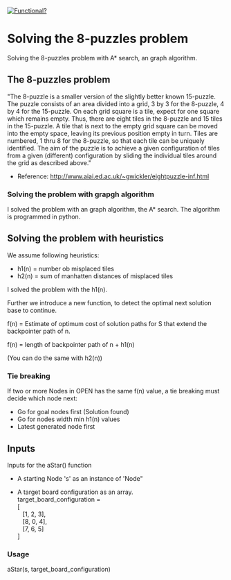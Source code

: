 [![Functional?](https://img.shields.io/badge/Functional%3F-yes-green.svg)](https://shields.io/)

# Solving the 8-puzzles problem
Solving the 8-puzzles problem with A* search, an graph algorithm.

## The 8-puzzles problem
"The 8-puzzle is a smaller version of the slightly better known 15-puzzle. The puzzle consists of an area divided into a
grid, 3 by 3 for the 8-puzzle, 4 by 4 for the 15-puzzle. On each grid square is a tile, expect for one square which remains
empty. Thus, there are eight tiles in the 8-puzzle and 15 tiles in the 15-puzzle. A tile that is next to the empty grid square
can be moved into the empty space, leaving its previous position empty in turn. Tiles are numbered, 1 thru 8 for the 8-puzzle,
so that each tile can be uniquely identified.
The aim of the puzzle is to achieve a given configuration of tiles from a given (different) configuration by sliding the
individual tiles around the grid as described above."
- Reference: http://www.aiai.ed.ac.uk/~gwickler/eightpuzzle-inf.html

### Solving the problem with grapgh algorithm
I solved the problem with an graph algorithm, the A* search. The algorithm is programmed in python.

## Solving the problem with heuristics
We assume following heuristics:

- h1(n) = number ob misplaced tiles
- h2(n) = sum of manhatten distances of misplaced tiles

I solved the problem with the h1(n).

Further we introduce a new function, to detect the optimal next solution base to continue. 

f(n) = Estimate of optimum cost of solution paths for S that extend the backpointer path of n.

f(n) = length of backpointer path of n + h1(n)

(You can do the same with h2(n))

### Tie breaking
If two or more Nodes in OPEN has the same f(n) value, a tie breaking must decide which node next:

- Go for goal nodes first (Solution found)
- Go for nodes width min h1(n) values
- Latest generated node first

## Inputs
Inputs for the aStar() function

- A starting Node 's' as an instance of 'Node"

- A target board configuration as an array. \
target_board_configuration = \
        [ \
            &nbsp;&nbsp;&nbsp;[1, 2, 3], \
            &nbsp;&nbsp;&nbsp;[8, 0, 4], \
            &nbsp;&nbsp;&nbsp;[7, 6, 5] \
]

### Usage
aStar(s, target_board_configuration)
